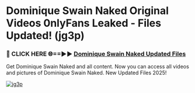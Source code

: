 # Dominique Swain Naked Original Videos 0nlyFans Leaked - Files Updated! (jg3p)

<h3>🔴 CLICK HERE 🌐==►► <a href="https://tinyurl.com/up5wt9bj" rel="nofollow">Dominique Swain Naked Updated Files</a></h3>

Get Dominique Swain Naked and all content. Now you can access all videos and pictures of Dominique Swain Naked. New Updated Files 2025!

[![jg3p](https://i.imgur.com/ABiUzMV.gif)](https://tinyurl.com/up5wt9bj)
